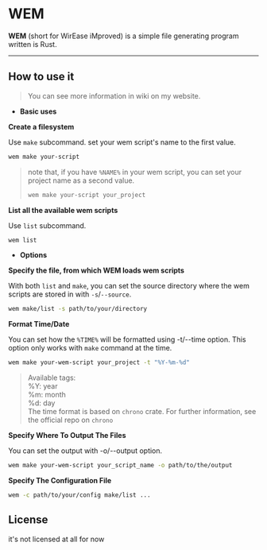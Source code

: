 # WEM
**WEM** (short for WirEase iMproved) is a simple file generating program written is Rust.

-----------
## How to use it
> You can see more information in wiki on my website.

- **Basic uses**

**Create a filesystem**

Use `make` subcommand. set your wem script's name to the first value.
```sh
wem make your-script
```

> note that, if you have `%NAME%` in your wem script,
> you can set your project name as a second value.
> ```sh
> wem make your-script your_project
> ```

**List all the available wem scripts**

Use `list` subcommand.

```sh
wem list
```

- **Options** 


**Specify the file, from which WEM loads wem scripts**

With both `list` and `make`, you can set the source directory where the wem scripts are stored in with `-s`/`--source`.
```sh
wem make/list -s path/to/your/directory
```


**Format Time/Date**

You can set how the `%TIME%` will be formatted using -t/--time option. This option only works with `make` command at the time.
```sh
wem make your-wem-script your_project -t "%Y-%m-%d"
```

> Available tags:<br />
>   %Y: year <br />
>   %m: month <br />
>   %d: day <br />
> The time format is based on `chrono` crate.
> For further information, see the official repo on `chrono`


**Specify Where To Output The Files**

You can set the output with -o/--output option.
```sh
wem make your-wem-script your_script_name -o path/to/the/output
```


**Specify The Configuration File**

```sh
wem -c path/to/your/config make/list ...
```

## License
it's not licensed at all for now
